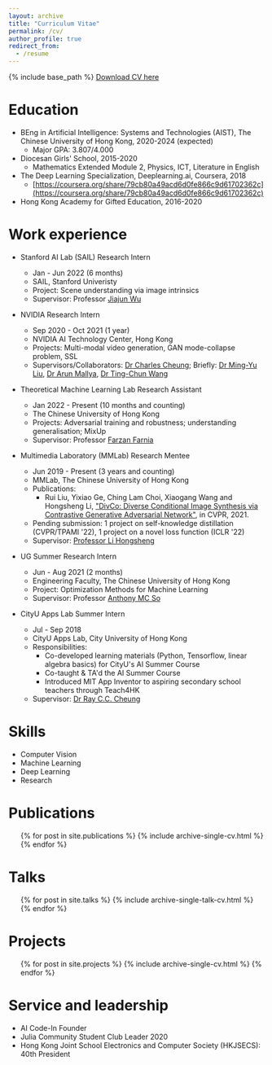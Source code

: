 ```yaml
---
layout: archive
title: "Curriculum Vitae"
permalink: /cv/
author_profile: true
redirect_from:
  - /resume
---
```


{% include base_path %}
[Download CV here](https://chinglamchoi.github.io/cchoi/files/Choi_Ching_Lam_CV.pdf)  

Education
======
* BEng in Artificial Intelligence: Systems and Technologies (AIST), The Chinese University of Hong Kong, 2020-2024 (expected)
  * Major GPA: 3.807/4.000
* Diocesan Girls' School, 2015-2020
  * Mathematics Extended Module 2, Physics, ICT, Literature in English
* The Deep Learning Specialization, Deeplearning.ai, Coursera, 2018
  * [https://coursera.org/share/79cb80a49acd6d0fe866c9d61702362c](https://coursera.org/share/79cb80a49acd6d0fe866c9d61702362c)
* Hong Kong Academy for Gifted Education, 2016-2020

Work experience
======
* Stanford AI Lab (SAIL) Research Intern
  * Jan - Jun 2022  (6 months)
  * SAIL, Stanford Univeristy
  * Project: Scene understanding via image intrinsics
  * Supervisor: Professor [Jiajun Wu](https://jiajunwu.com/)

* NVIDIA Research Intern
  * Sep 2020 - Oct 2021 (1 year)
  * NVIDIA AI Technology Center, Hong Kong
  * Projects: Multi-modal video generation, GAN mode-collapse problem, SSL
  * Supervisors/Collaborators: [Dr Charles Cheung](https://hk.linkedin.com/in/ka-chun-cheung-ph-d-40b12446); Briefly: [Dr Ming-Yu Liu](http://mingyuliu.net/), [Dr Arun Mallya](https://arunmallya.github.io/), [Dr Ting-Chun Wang](https://tcwang0509.github.io/)

* Theoretical Machine Learning Lab Research Assistant
  * Jan 2022 - Present (10 months and counting)
  * The Chinese University of Hong Kong
  * Projects: Adversarial training and robustness; understanding generalisation; MixUp
  * Supervisor: Professor [Farzan Farnia](https://www.cse.cuhk.edu.hk/~farnia/)

* Multimedia Laboratory (MMLab) Research Mentee
  * Jun 2019 - Present (3 years and counting)
  * MMLab, The Chinese University of Hong Kong
  * Publications: 
    * Rui Liu, Yixiao Ge, Ching Lam Choi, Xiaogang Wang and Hongsheng Li, ["DivCo: Diverse Conditional Image Synthesis via Contrastive Generative Adversarial Network"](https://chinglamchoi.github.io/cchoi/files/divco.pdf), in CVPR, 2021.
  * Pending submission: 1 project on self-knowledge distillation (CVPR/TPAMI '22), 1 project on a novel loss function (ICLR '22)
  * Supervisor: [Professor Li Hongsheng](https://www.ee.cuhk.edu.hk/~hsli/)

* UG Summer Research Intern
  * Jun - Aug 2021 (2 months)
  * Engineering Faculty, The Chinese University of Hong Kong
  * Project: Optimization Methods for Machine Learning
  * Supervisor: Professor [Anthony MC So](https://www1.se.cuhk.edu.hk/~manchoso/)

* CityU Apps Lab Summer Intern
  * Jul - Sep 2018
  * CityU Apps Lab, City University of Hong Kong
  * Responsibilities: 
    * Co-developed learning materials (Python, Tensorflow, linear algebra basics) for CityU's AI Summer Course
    * Co-taught & TA'd the AI Summer Course
    * Introduced MIT App Inventor to aspiring secondary school teachers through Teach4HK
  * Supervisor: [Dr Ray C.C. Cheung](https://www.ee.cityu.edu.hk/~rcheung/About_Me.html)
  
Skills
======
* Computer Vision
* Machine Learning
* Deep Learning
* Research

Publications
======
  <ul>{% for post in site.publications %}
    {% include archive-single-cv.html %}
  {% endfor %}</ul>
  
Talks
======
  <ul>{% for post in site.talks %}
    {% include archive-single-talk-cv.html %}
  {% endfor %}</ul>

Projects
======
  <ul>{% for post in site.projects %}
    {% include archive-single-cv.html %}
  {% endfor %}</ul>
  
Service and leadership
======
* AI Code-In Founder
* Julia Community Student Club Leader 2020  
* Hong Kong Joint School Electronics and Computer Society (HKJSECS): 40th President 
